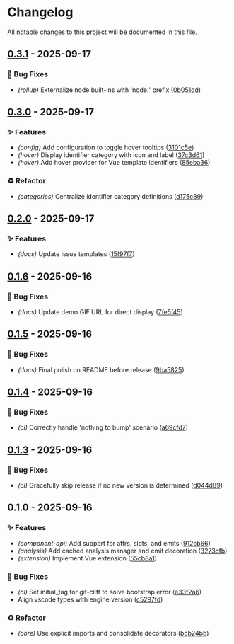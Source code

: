 # Changelog

All notable changes to this project will be documented in this file.
## [0.3.1](https://github.com/vofronte/vue-glimpse/compare/v0.3.0...v0.3.1) - 2025-09-17

### 🐛 Bug Fixes

- *(rollup)* Externalize node built-ins with 'node:' prefix ([0b051dd](https://github.com/vofronte/vue-glimpse/commit/0b051dd47e577c6e40f728b5374108ddb7f74eec))
## [0.3.0](https://github.com/vofronte/vue-glimpse/compare/v0.2.0...v0.3.0) - 2025-09-17

### ✨ Features

- *(config)* Add configuration to toggle hover tooltips ([3101c5e](https://github.com/vofronte/vue-glimpse/commit/3101c5e5f1c5ce993e9f28c719ac0e2e9fd5ea79))
- *(hover)* Display identifier category with icon and label ([37c3d61](https://github.com/vofronte/vue-glimpse/commit/37c3d61364f22c4a3a12c34387fba08c88ab1971))
- *(hover)* Add hover provider for Vue template identifiers ([85eba36](https://github.com/vofronte/vue-glimpse/commit/85eba366a85f567e60170997e74816b89fdba437))

### ♻️ Refactor

- *(categories)* Centralize identifier category definitions ([d175c89](https://github.com/vofronte/vue-glimpse/commit/d175c89aec2e4f30b1e1db2ca531764b1e906c1e))
## [0.2.0](https://github.com/vofronte/vue-glimpse/compare/v0.1.6...v0.2.0) - 2025-09-17

### ✨ Features

- *(docs)* Update issue templates ([15f97f7](https://github.com/vofronte/vue-glimpse/commit/15f97f78d50b0aaa228b3ba70c517d55aa5dff9a))
## [0.1.6](https://github.com/vofronte/vue-glimpse/compare/v0.1.5...v0.1.6) - 2025-09-16

### 🐛 Bug Fixes

- *(docs)* Update demo GIF URL for direct display ([7fe5f45](https://github.com/vofronte/vue-glimpse/commit/7fe5f457401ddc7bed867f9013d36e6dfbc7788e))
## [0.1.5](https://github.com/vofronte/vue-glimpse/compare/v0.1.4...v0.1.5) - 2025-09-16

### 🐛 Bug Fixes

- *(docs)* Final polish on README before release ([9ba5825](https://github.com/vofronte/vue-glimpse/commit/9ba58250684a5e272dcdb5a2a9343995971dce5c))
## [0.1.4](https://github.com/vofronte/vue-glimpse/compare/v0.1.3...v0.1.4) - 2025-09-16

### 🐛 Bug Fixes

- *(ci)* Correctly handle 'nothing to bump' scenario ([a69cfd7](https://github.com/vofronte/vue-glimpse/commit/a69cfd71a3d2f288b63a418b294afdd1aa3a622b))
## [0.1.3](https://github.com/vofronte/vue-glimpse/compare/v0.1.2...v0.1.3) - 2025-09-16

### 🐛 Bug Fixes

- *(ci)* Gracefully skip release if no new version is determined ([d044d89](https://github.com/vofronte/vue-glimpse/commit/d044d89db9e883f9903b8bdf7c811d24050d7bf2))
## 0.1.0 - 2025-09-16

### ✨ Features

- *(component-api)* Add support for attrs, slots, and emits ([912cb66](https://github.com/vofronte/vue-glimpse/commit/912cb666e477ac6aa1f930f38a75080a23bada4e))
- *(analysis)* Add cached analysis manager and emit decoration ([3273cfb](https://github.com/vofronte/vue-glimpse/commit/3273cfb9646b4065522c4793197d34e5ea089e9e))
- *(extension)* Implement Vue extension ([55cb8a1](https://github.com/vofronte/vue-glimpse/commit/55cb8a10e77015206306f5f63e6a3db5729395cc))

### 🐛 Bug Fixes

- *(ci)* Set initial_tag for git-cliff to solve bootstrap error ([e33f2a6](https://github.com/vofronte/vue-glimpse/commit/e33f2a69cc57caeb4706a0c7814c124a1c64ad17))
- Align vscode types with engine version ([c5297fd](https://github.com/vofronte/vue-glimpse/commit/c5297fdcbaa116acd0d9c38e96057043764e9826))

### ♻️ Refactor

- *(core)* Use explicit imports and consolidate decorators ([bcb24bb](https://github.com/vofronte/vue-glimpse/commit/bcb24bb0d5f7a2de2c840c95f59f55d672f081b2))
<!-- generated by git-cliff -->
